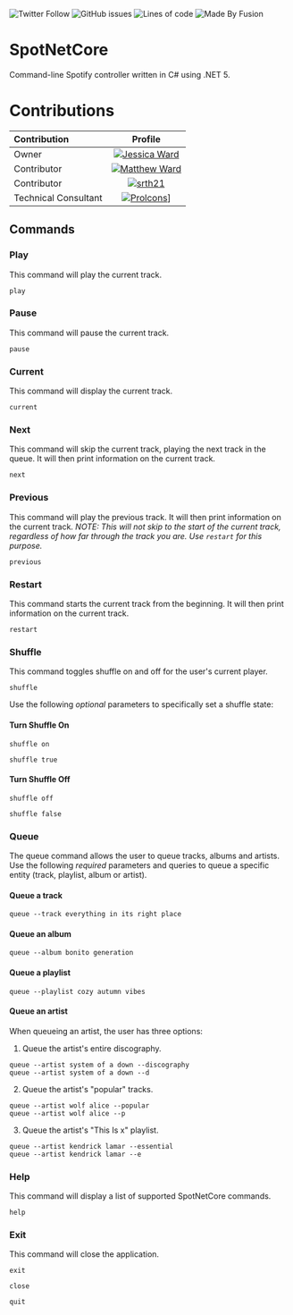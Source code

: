 ![Twitter Follow](https://img.shields.io/twitter/follow/iamjessicaward?style=social)
![GitHub issues](https://img.shields.io/github/issues/jessicaward/spotnetcore)
![Lines of code](https://img.shields.io/tokei/lines/github/jessicaward/spotnetcore)
![Made By Fusion](https://img.shields.io/badge/made%20by-fusion.co.im-orange)

# SpotNetCore
Command-line Spotify controller written in C# using .NET 5.

# Contributions
| Contribution     | Profile     |
| :------------- | :----------: |
| Owner  | [![Jessica Ward](https://avatars3.githubusercontent.com/u/50164620?s=400&v=4)](https://github.com/Jessicaward) |
| Contributor | [![Matthew Ward](https://avatars3.githubusercontent.com/u/50164620?s=400&v=4)](https://github.com/dannmat) |
| Contributor | [![srth21](https://avatars3.githubusercontent.com/u/50164620?s=400&v=4)](https://github.com/srth21) |
| Technical Consultant | [![Prolcons](https://avatars3.githubusercontent.com/u/50164620?s=400&v=4)](https://github.com/Prolcons)]

## Commands
### Play
This command will play the current track.
```
play
```

### Pause
This command will pause the current track.
```
pause
```

### Current
This command will display the current track.
```
current
```

### Next
This command will skip the current track, playing the next track in the queue. It will then print information on the current track.
```
next
```

### Previous
This command will play the previous track. It will then print information on the current track.
*NOTE: This will not skip to the start of the current track, regardless of how far through the track you are. Use `restart` for this purpose.*
```
previous
```

### Restart
This command starts the current track from the beginning. It will then print information on the current track.
```
restart
```

### Shuffle
This command toggles shuffle on and off for the user's current player.
```
shuffle
```
Use the following *optional* parameters to specifically set a shuffle state:
#### Turn Shuffle On
```
shuffle on
```
```
shuffle true
```

#### Turn Shuffle Off
```
shuffle off
```
```
shuffle false
```
### Queue
The queue command allows the user to queue tracks, albums and artists.
Use the following *required* parameters and queries to queue a specific entity (track, playlist, album or artist).
#### Queue a track
```
queue --track everything in its right place
```
#### Queue an album
```
queue --album bonito generation
```

#### Queue a playlist
```
queue --playlist cozy autumn vibes
```

#### Queue an artist
When queueing an artist, the user has three options:
1. Queue the artist's entire discography.
```
queue --artist system of a down --discography
queue --artist system of a down --d
```

2. Queue the artist's "popular" tracks.
```
queue --artist wolf alice --popular
queue --artist wolf alice --p
```

3. Queue the artist's "This Is x" playlist.
```
queue --artist kendrick lamar --essential
queue --artist kendrick lamar --e
```

### Help
This command will display a list of supported SpotNetCore commands.
```
help
```

### Exit
This command will close the application.
```
exit
```

```
close
```

```
quit
```

